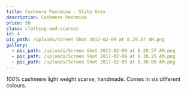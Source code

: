 ```yaml
---
title: Cashmere Pashmina - Slate Grey
description: Cashmere Pashmina
price: 50
class: clothing-and-scarves
id: 4
pic_path: /uploads/Screen Shot 2017-02-09 at 8.29.57 AM.png
gallery:
  - pic_path: /uploads/Screen Shot 2017-02-09 at 8.29.57 AM.png
  - pic_path: /uploads/Screen Shot 2017-02-09 at 8.30.25 AM.png
  - pic_path: /uploads/Screen Shot 2017-02-09 at 8.30.09 AM.png
---
```



100% cashmere light weight scarve, handmade. Comes in six different colours.